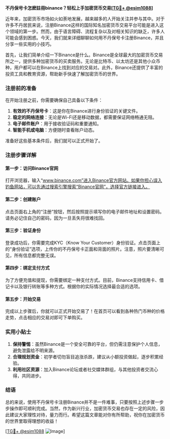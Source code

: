 **不丹保号卡怎麽註冊binance？轻松上手加密货币交易[[TG💪+ @esim1088](https://t.me/s/esim1088)]**

近年来，加密货币市场如火如荼地发展，越来越多的人开始关注并参与其中。对于许多不丹居民来说，注册Binance这样的国际知名加密货币交易平台可能是进入这个领域的第一步。然而，由于语言障碍、流程复杂以及对相关知识的缺乏，许多人可能会感到困惑。今天，我们就来详细聊聊如何用不丹保号卡注册Binance，并且分享一些实用的小技巧。

首先，让我们简单介绍一下Binance是什么。Binance是全球最大的加密货币交易所之一，提供多种加密货币的买卖服务。无论是比特币、以太坊还是其他小众币种，用户都可以在Binance上找到对应的交易对。此外，Binance还提供了丰富的投资工具和教育资源，帮助新手快速了解加密货币的世界。

### 注册前的准备

在开始注册之前，你需要确保自己具备以下条件：

1. **有效的不丹保号卡**：这是你在Binance进行身份验证的关键文件。
2. **稳定的网络连接**：无论是Wi-Fi还是移动数据，都需要保证网络畅通无阻。
3. **电子邮件账户**：用于接收验证码和重要通知。
4. **智能手机或电脑**：方便随时查看账户动态。

准备好这些基本条件后，我们就可以正式开始了。

### 注册步骤详解

#### 第一步：访问Binance官网
打开浏览器，输入“www.binance.com”进入Binance官方网站。如果你担心误入钓鱼网站，可以先通过搜索引擎搜索“Binance官网”，选择官方链接进入。

#### 第二步：创建账户
点击页面右上角的“注册”按钮，然后按照提示填写你的电子邮件地址和设置密码。请务必记住自己的密码，因为一旦丢失将很难找回。

#### 第三步：验证身份
登录成功后，你需要完成KYC（Know Your Customer）身份验证。点击页面上的“身份验证”选项，上传你的不丹保号卡正面和背面的照片。注意，照片要清晰可见，所有信息都完整无误。

#### 第四步：绑定支付方式
为了方便充值和提现，你需要绑定一种支付方式。目前，Binance支持信用卡、借记卡以及银行转账等多种方式。根据你的实际情况选择最合适的选项。

#### 第五步：开始交易
完成以上步骤后，你就可以正式开始交易了！在首页可以看到各种热门币种的价格走势，点击相应的交易对即可下单购买。

### 实用小贴士

1. **保持警惕**：虽然Binance是一个安全可靠的平台，但仍需注意保护个人信息，避免泄露给不明来源。
2. **合理规划资金**：初学者切勿盲目追涨杀跌，建议从小额投资做起，逐步积累经验。
3. **利用社区资源**：加入Binance论坛或者社交媒体群组，与其他投资者交流心得，共同进步。

### 结语

总的来说，使用不丹保号卡注册Binance并不是一件难事，只要按照上述步骤一步步操作即可顺利完成。当然，作为新兴行业，加密货币交易也存在一定的风险，因此建议大家理性对待，量力而行。希望这篇文章能对你有所帮助，祝你在加密货币的世界里取得理想的收益！

[[TG💪+ @esim1088](https://t.me/s/esim1088) ![Image](https://i.postimg.cc/4NQfJmqS/Snipaste-2025-05-13-00-14-12.png)]